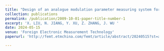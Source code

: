```yaml
---
title: "Design of an analogue modulation parameter measuring system for radio signals"
collection: publications
permalink: /publication/2009-10-01-paper-title-number-1
excerpt: 'X. LIU, N. JIANG, Y. XU, Z. ZHANG, J. WU '
date: 2024-05-15
venue: 'Foreign Electronic Measurement Technology'
paperurl: 'http://femt.etmchina.com/femt/article/abstract/20240515?st=article_issue'

---
```

<!--This paper is about the number 1.-->

<!--[Download paper here](http://academicpages.github.io/files/paper1.pdf)-->
